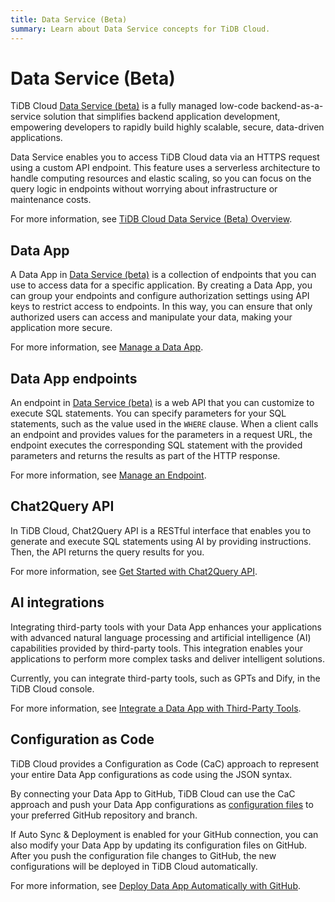```yaml
---
title: Data Service (Beta)
summary: Learn about Data Service concepts for TiDB Cloud.
---
```


# Data Service (Beta)

TiDB Cloud [Data Service (beta)](https://console.tidb.io/project/data-service) is a fully managed low-code backend-as-a-service solution that simplifies backend application development, empowering developers to rapidly build highly scalable, secure, data-driven applications.

Data Service enables you to access TiDB Cloud data via an HTTPS request using a custom API endpoint. This feature uses a serverless architecture to handle computing resources and elastic scaling, so you can focus on the query logic in endpoints without worrying about infrastructure or maintenance costs.

For more information, see [TiDB Cloud Data Service (Beta) Overview](/tidb-cloud/data-service-overview.md).

## Data App

A Data App in [Data Service (beta)](https://console.tidb.io/project/data-service) is a collection of endpoints that you can use to access data for a specific application. By creating a Data App, you can group your endpoints and configure authorization settings using API keys to restrict access to endpoints. In this way, you can ensure that only authorized users can access and manipulate your data, making your application more secure.

For more information, see [Manage a Data App](/tidb-cloud/data-service-manage-data-app.md).

## Data App endpoints

An endpoint in [Data Service (beta)](https://console.tidb.io/project/data-service) is a web API that you can customize to execute SQL statements. You can specify parameters for your SQL statements, such as the value used in the `WHERE` clause. When a client calls an endpoint and provides values for the parameters in a request URL, the endpoint executes the corresponding SQL statement with the provided parameters and returns the results as part of the HTTP response.

For more information, see [Manage an Endpoint](/tidb-cloud/data-service-manage-endpoint.md).

## Chat2Query API

In TiDB Cloud, Chat2Query API is a RESTful interface that enables you to generate and execute SQL statements using AI by providing instructions. Then, the API returns the query results for you.

For more information, see [Get Started with Chat2Query API](/tidb-cloud/use-chat2query-api.md).

## AI integrations

Integrating third-party tools with your Data App enhances your applications with advanced natural language processing and artificial intelligence (AI) capabilities provided by third-party tools. This integration enables your applications to perform more complex tasks and deliver intelligent solutions.

Currently, you can integrate third-party tools, such as GPTs and Dify, in the TiDB Cloud console.

For more information, see [Integrate a Data App with Third-Party Tools](/tidb-cloud/data-service-integrations.md).

## Configuration as Code

TiDB Cloud provides a Configuration as Code (CaC) approach to represent your entire Data App configurations as code using the JSON syntax.

By connecting your Data App to GitHub, TiDB Cloud can use the CaC approach and push your Data App configurations as [configuration files](/tidb-cloud/data-service-app-config-files.md) to your preferred GitHub repository and branch.

If Auto Sync & Deployment is enabled for your GitHub connection, you can also modify your Data App by updating its configuration files on GitHub. After you push the configuration file changes to GitHub, the new configurations will be deployed in TiDB Cloud automatically.

For more information, see [Deploy Data App Automatically with GitHub](/tidb-cloud/data-service-manage-github-connection.md).